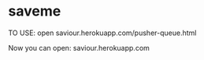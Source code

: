 saveme
======

TO USE:
open saviour.herokuapp.com/pusher-queue.html

Now you can open:
  saviour.herokuapp.com
